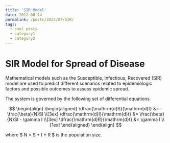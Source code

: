 ```yaml
---
title: 'SIR Model'
date: 2012-08-14
permalink: /posts/2022/07/SIR/
tags:
  - cool posts
  - category1
  - category2
---
```


# SIR Model for Spread of Disease

Mathematical models such as the Susceptible, Infectious, Recovered (SIR) model are used to predict different scenarios related to epidemiologic factors and possible outcomes to assess epidemic spread. 

The system is governed by the following set of differential equations

$$ \begin{align} 
\begin{aligned} 
\dfrac{\mathrm{d}S}{\mathrm{d}t} &= - \frac{\beta}{N}SI \\[3ex]
\dfrac{\mathrm{d}I}{\mathrm{d}t} &= \frac{\beta}{N}SI - \gamma I \\[3ex]
\dfrac{\mathrm{d}R}{\mathrm{d}t} &= \gamma I \\[1ex]
\end{aligned} 
\end{align} $$

where $ N = S + I + R $ is the population size.